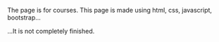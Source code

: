 
The page is for courses.
This page is made using html, css, javascript, bootstrap... 


...It is not completely finished.
